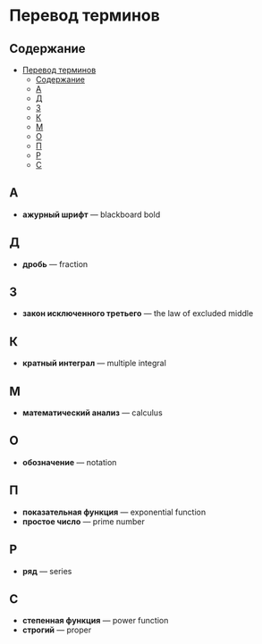# Перевод терминов

## Содержание

- [Перевод терминов](#перевод-терминов)
  - [Содержание](#содержание)
  - [А](#а)
  - [Д](#д)
  - [З](#з)
  - [К](#к)
  - [М](#м)
  - [О](#о)
  - [П](#п)
  - [Р](#р)
  - [С](#с)

## А

- **ажурный шрифт** — blackboard bold

## Д

- **дробь** — fraction

## З

- **закон исключенного третьего** — the law of excluded middle

## К

- **кратный интеграл** — multiple integral

## М

- **математический анализ** — calculus

## О

- **обозначение** — notation

## П

- **показательная функция** — exponential function
- **простое число** — prime number

## Р

- **ряд** — series

## С

- **степенная функция** — power function
- **строгий** — proper
